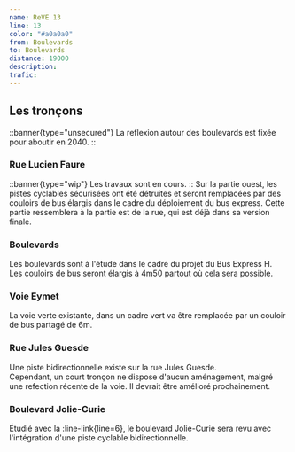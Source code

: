 ```yaml
---
name: ReVE 13
line: 13
color: "#a0a0a0"
from: Boulevards
to: Boulevards
distance: 19000
description: 
trafic: 
---
```


## Les tronçons

::banner{type="unsecured"}
La reflexion autour des boulevards est fixée pour aboutir en 2040.
::

### Rue Lucien Faure
::banner{type="wip"}
Les travaux sont en cours.
::
Sur la partie ouest, les pistes cyclables sécurisées ont été détruites et seront remplacées par des couloirs de bus élargis dans 
le cadre du déploiement du bus express.
Cette partie ressemblera à la partie est de la rue, qui est déjà dans sa version finale.

### Boulevards
Les boulevards sont à l'étude dans le cadre du projet du Bus Express H.  
Les couloirs de bus seront élargis à 4m50 partout où cela sera possible.  

### Voie Eymet
La voie verte existante, dans un cadre vert va être remplacée par un couloir de bus partagé de 6m.

### Rue Jules Guesde
Une piste bidirectionnelle existe sur la rue Jules Guesde.  
Cependant, un court tronçon ne dispose d'aucun aménagement, malgré une refection récente de la voie. Il devrait être amélioré prochainement.

### Boulevard Jolie-Curie

Étudié avec la :line-link{line=6}, le boulevard Jolie-Curie sera revu avec l'intégration d'une piste cyclable bidirectionnelle.